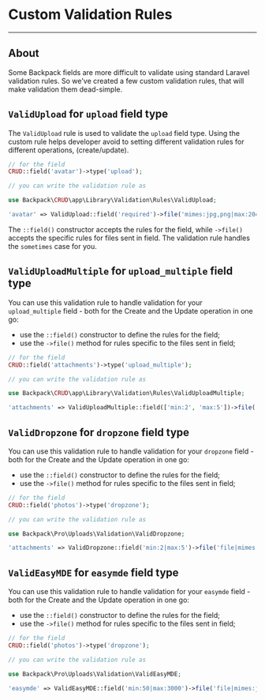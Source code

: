 # Custom Validation Rules

---

<a name="about"></a>
## About

Some Backpack fields are more difficult to validate using standard Laravel validation rules. So we've created a few custom validation rules, that will make validation them dead-simple.

<a name="valid-upload-validation-rule"></a>
## `ValidUpload` for `upload` field type

The `ValidUpload` rule is used to validate the `upload` field type. Using the custom rule helps developer avoid to setting different validation rules for different operations, (create/update).

```php
// for the field
CRUD::field('avatar')->type('upload');

// you can write the validation rule as

use Backpack\CRUD\app\Library\Validation\Rules\ValidUpload;

'avatar' => ValidUpload::field('required')->file('mimes:jpg,png|max:2048'),
```

The `::field()` constructor accepts the rules for the field, while `->file()` accepts the specific rules for files sent in field. The validation rule handles the `sometimes` case for you.

<a name="valid-upload-multiple-validation-rule"></a>
## `ValidUploadMultiple` for `upload_multiple` field type

You can use this validation rule to handle validation for your `upload_multiple` field - both for the Create and the Update operation in one go:
- use the `::field()` constructor to define the rules for the field;
- use the `->file()` method for rules specific to the files sent in field;

```php
// for the field
CRUD::field('attachments')->type('upload_multiple');

// you can write the validation rule as

use Backpack\CRUD\app\Library\Validation\Rules\ValidUploadMultiple;

'attachments' => ValidUploadMultiple::field(['min:2', 'max:5'])->file('mimes:pdf|max:10000'),    

```

<a name="valid-dropzone-validation-rule"></a>
## `ValidDropzone` for `dropzone` field type

You can use this validation rule to handle validation for your `dropzone` field - both for the Create and the Update operation in one go:
- use the `::field()` constructor to define the rules for the field;
- use the `->file()` method for rules specific to the files sent in field;

```php
// for the field
CRUD::field('photos')->type('dropzone');

// you can write the validation rule as

use Backpack\Pro\Uploads\Validation\ValidDropzone;

'attachments' => ValidDropzone::field('min:2|max:5')->file('file|mimes:jpg,png,gif|max:10000'),    

```

<a name="valid-easymde-validation-rule"></a>
## `ValidEasyMDE` for `easymde` field type

You can use this validation rule to handle validation for your `easymde` field - both for the Create and the Update operation in one go:
- use the `::field()` constructor to define the rules for the field;
- use the `->file()` method for rules specific to the files sent in field;

```php
// for the field
CRUD::field('photos')->type('dropzone');

// you can write the validation rule as

use Backpack\Pro\Uploads\Validation\ValidEasyMDE;

'easymde' => ValidEasyMDE::field('min:50|max:3000')->file('file|mimes:jpg,png,gif|max:2048'),    

```